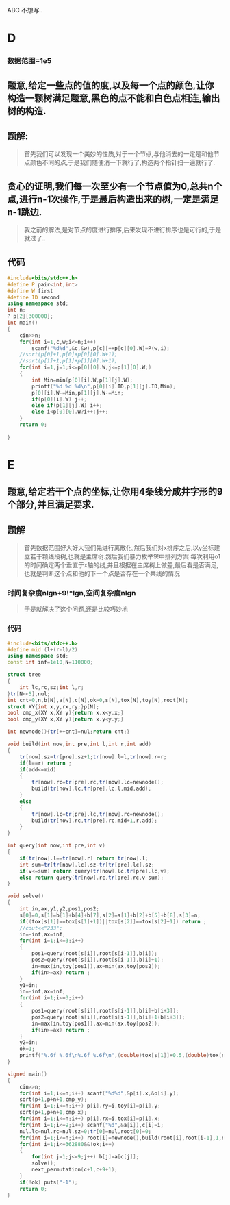 ABC 不想写..
# D
### 数据范围=1e5
## 题意,给定一些点的值的度,以及每一个点的颜色,让你构造一颗树满足题意,黑色的点不能和白色点相连,输出树的构造.
## 题解:
> 首先我们可以发现一个美妙的性质,对于一个节点,与他消去的一定是和他节点颜色不同的点,于是我们随便消一下就行了,构造两个指针扫一遍就行了.
## 贪心的证明,我们每一次至少有一个节点值为0,总共n个点,进行n-1次操作,于是最后构造出来的树,一定是满足n-1跳边.
> 我之前的解法,是对节点的度进行排序,后来发现不进行排序也是可行的,于是就过了..
## 代码
```cpp
#include<bits/stdc++.h>
#define P pair<int,int>
#define W first
#define ID second
using namespace std;
int n;
P p[2][300000];
int main()
{
	cin>>n;
	for(int i=1,c,w;i<=n;i++)
		scanf("%d%d",&c,&w),p[c][++p[c][0].W]=P(w,i);
	//sort(p[0]+1,p[0]+p[0][0].W+1);
	//sort(p[1]+1,p[1]+p[1][0].W+1);
	for(int i=1,j=1;i<=p[0][0].W,j<=p[1][0].W;)
	{
		int Min=min(p[0][i].W,p[1][j].W);
		printf("%d %d %d\n",p[0][i].ID,p[1][j].ID,Min);
		p[0][i].W-=Min,p[1][j].W-=Min;
		if(p[0][i].W) j++;
		else if(p[1][j].W) i++;
		else i<p[0][0].W?i++:j++;
	}
	return 0;
	
}
```

# E
## 题意,给定若干个点的坐标,让你用4条线分成井字形的9个部分,并且满足要求.
## 题解
>首先数据范围好大好大我们先进行离散化,然后我们对x排序之后,以y坐标建立若干颗线段树,也就是主席树.然后我们暴力枚举9!中排列方案
>每次利用o1的时间确定两个垂直于x轴的线,并且根据在主席树上做差,最后看是否满足,也就是判断这个点和他的下一个点是否存在一个共线的情况
### 时间复杂度nlgn+9!*lgn,空间复杂度nlgn
>于是就解决了这个问题,还是比较巧妙地
### 代码
```cpp
#include<bits/stdc++.h>
#define mid (l+(r-l)/2)
using namespace std;
const int inf=1e10,N=110000;

struct tree
{
	int lc,rc,sz;int l,r;
}tr[N<<5],nul;
int cnt=0,n,b[N],a[N],c[N],ok=0,s[N],tox[N],toy[N],root[N];
struct XY{int x,y,rx,ry;}p[N];
bool cmp_x(XY x,XY y){return x.x<y.x;}
bool cmp_y(XY x,XY y){return x.y<y.y;}

int newnode(){tr[++cnt]=nul;return cnt;}

void build(int now,int pre,int l,int r,int add)
{
	tr[now].sz=tr[pre].sz+1;tr[now].l=l,tr[now].r=r;
	if(l==r) return ;
	if(add<=mid)
	{
		tr[now].rc=tr[pre].rc,tr[now].lc=newnode();
		build(tr[now].lc,tr[pre].lc,l,mid,add);
	}
	else
	{
		tr[now].lc=tr[pre].lc,tr[now].rc=newnode();
		build(tr[now].rc,tr[pre].rc,mid+1,r,add);
	}
}

int query(int now,int pre,int v)
{
	if(tr[now].l==tr[now].r) return tr[now].l;
	int sum=tr[tr[now].lc].sz-tr[tr[pre].lc].sz;
	if(v<=sum) return query(tr[now].lc,tr[pre].lc,v);
	else return query(tr[now].rc,tr[pre].rc,v-sum);
}

void solve()
{
	int in,ax,y1,y2,pos1,pos2;
	s[0]=0,s[1]=b[1]+b[4]+b[7],s[2]=s[1]+b[2]+b[5]+b[8],s[3]=n;
	if((tox[s[1]]==tox[s[1]+1])||tox[s[2]]==tox[s[2]+1]) return ;
	//cout<<"233";
	in=-inf,ax=inf;
	for(int i=1;i<=3;i++)
	{
		pos1=query(root[s[i]],root[s[i-1]],b[i]);
		pos2=query(root[s[i]],root[s[i-1]],b[i]+1);
		in=max(in,toy[pos1]),ax=min(ax,toy[pos2]);
		if(in>=ax) return ;
	}
	y1=in;
	in=-inf,ax=inf;
	for(int i=1;i<=3;i++)
	{
		pos1=query(root[s[i]],root[s[i-1]],b[i]+b[i+3]);
		pos2=query(root[s[i]],root[s[i-1]],b[i]+1+b[i+3]);
		in=max(in,toy[pos1]),ax=min(ax,toy[pos2]);
		if(in>=ax) return ;
	}
	y2=in;
	ok=1;
	printf("%.6f %.6f\n%.6f %.6f\n",(double)tox[s[1]]+0.5,(double)tox[s[2]]+0.5,(double)y1+0.5,(double)y2+0.5);
}

signed main()
{
	cin>>n;
	for(int i=1;i<=n;i++) scanf("%d%d",&p[i].x,&p[i].y);
	sort(p+1,p+n+1,cmp_y);
	for(int i=1;i<=n;i++) p[i].ry=i,toy[i]=p[i].y;
	sort(p+1,p+n+1,cmp_x);
	for(int i=1;i<=n;i++) p[i].rx=i,tox[i]=p[i].x;
	for(int i=1;i<=9;i++) scanf("%d",&a[i]),c[i]=i;
	nul.lc=nul.rc=nul.sz=0;tr[0]=nul,root[0]=0;
	for(int i=1;i<=n;i++) root[i]=newnode(),build(root[i],root[i-1],1,n,p[i].ry);
	for(int i=1;i<=362880&&!ok;i++)
	{
		for(int j=1;j<=9;j++) b[j]=a[c[j]];
		solve();
		next_permutation(c+1,c+9+1);
	}
	if(!ok) puts("-1");
	return 0;
}
```
